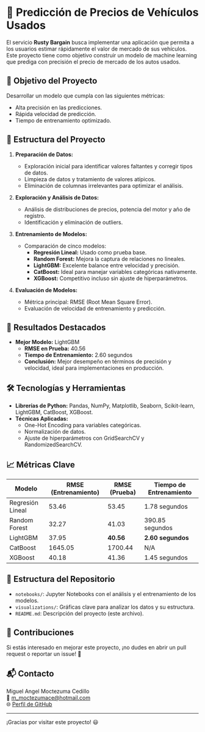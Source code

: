 # 🚗 Predicción de Precios de Vehículos Usados

El servicio **Rusty Bargain** busca implementar una aplicación que permita a los usuarios estimar rápidamente el valor de mercado de sus vehículos. Este proyecto tiene como objetivo construir un modelo de machine learning que prediga con precisión el precio de mercado de los autos usados.

## 🎯 Objetivo del Proyecto
Desarrollar un modelo que cumpla con las siguientes métricas:
- Alta precisión en las predicciones.
- Rápida velocidad de predicción.
- Tiempo de entrenamiento optimizado.

## 📂 Estructura del Proyecto
1. **Preparación de Datos:**
   - Exploración inicial para identificar valores faltantes y corregir tipos de datos.
   - Limpieza de datos y tratamiento de valores atípicos.
   - Eliminación de columnas irrelevantes para optimizar el análisis.

2. **Exploración y Análisis de Datos:**
   - Análisis de distribuciones de precios, potencia del motor y año de registro.
   - Identificación y eliminación de outliers.

3. **Entrenamiento de Modelos:**
   - Comparación de cinco modelos:
     - **Regresión Lineal:** Usado como prueba base.
     - **Random Forest:** Mejora la captura de relaciones no lineales.
     - **LightGBM:** Excelente balance entre velocidad y precisión.
     - **CatBoost:** Ideal para manejar variables categóricas nativamente.
     - **XGBoost:** Competitivo incluso sin ajuste de hiperparámetros.

4. **Evaluación de Modelos:**
   - Métrica principal: RMSE (Root Mean Square Error).
   - Evaluación de velocidad de entrenamiento y predicción.

## 🚀 Resultados Destacados
- **Mejor Modelo:** LightGBM
  - **RMSE en Prueba:** 40.56
  - **Tiempo de Entrenamiento:** 2.60 segundos
  - **Conclusión:** Mejor desempeño en términos de precisión y velocidad, ideal para implementaciones en producción.

## 🛠️ Tecnologías y Herramientas
- **Librerías de Python:** Pandas, NumPy, Matplotlib, Seaborn, Scikit-learn, LightGBM, CatBoost, XGBoost.
- **Técnicas Aplicadas:**
  - One-Hot Encoding para variables categóricas.
  - Normalización de datos.
  - Ajuste de hiperparámetros con GridSearchCV y RandomizedSearchCV.

## 📈 Métricas Clave
| Modelo            | RMSE (Entrenamiento) | RMSE (Prueba) | Tiempo de Entrenamiento |
|--------------------|-----------------------|---------------|--------------------------|
| Regresión Lineal   | 53.46                 | 53.45         | 1.78 segundos            |
| Random Forest      | 32.27                 | 41.03         | 390.85 segundos          |
| LightGBM           | 37.95                 | **40.56**     | **2.60 segundos**        |
| CatBoost           | 1645.05               | 1700.44       | N/A                      |
| XGBoost            | 40.18                 | 41.36         | 1.45 segundos            |

## 📂 Estructura del Repositorio
- `notebooks/`: Jupyter Notebooks con el análisis y el entrenamiento de los modelos.
- `visualizations/`: Gráficas clave para analizar los datos y su estructura.
- `README.md`: Descripción del proyecto (este archivo).

## 🤝 Contribuciones
Si estás interesado en mejorar este proyecto, ¡no dudes en abrir un pull request o reportar un issue! 🚀

## 📬 Contacto
Miguel Angel Moctezuma Cedillo  
📧 [m_moctezumace@hotmail.com](mailto:m_moctezumace@hotmail.com)  
🌐 [Perfil de GitHub](https://github.com/MiguelMoc1)

---
¡Gracias por visitar este proyecto! 😃
